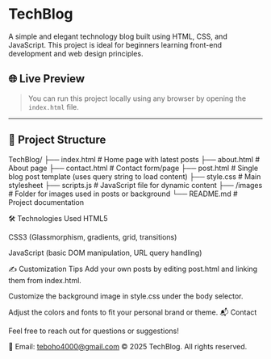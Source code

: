 # TechBlog

A simple and elegant technology blog built using HTML, CSS, and JavaScript. This project is ideal for beginners learning front-end development and web design principles.

## 🌐 Live Preview

> You can run this project locally using any browser by opening the `index.html` file.

---

## 📁 Project Structure

TechBlog/
├── index.html # Home page with latest posts
├── about.html # About page
├── contact.html # Contact form/page
├── post.html # Single blog post template (uses query string to load content)
├── style.css # Main stylesheet
├── scripts.js # JavaScript file for dynamic content
├── /images # Folder for images used in posts or background
└── README.md # Project documentation

🛠 Technologies Used
HTML5

CSS3 (Glassmorphism, gradients, grid, transitions)

JavaScript (basic DOM manipulation, URL query handling)

✍️ Customization Tips
Add your own posts by editing post.html and linking them from index.html.

Customize the background image in style.css under the body selector.

Adjust the colors and fonts to fit your personal brand or theme.
📬 Contact

Feel free to reach out for questions or suggestions!

📧 Email: teboho4000@gmail.com
© 2025 TechBlog. All rights reserved.


